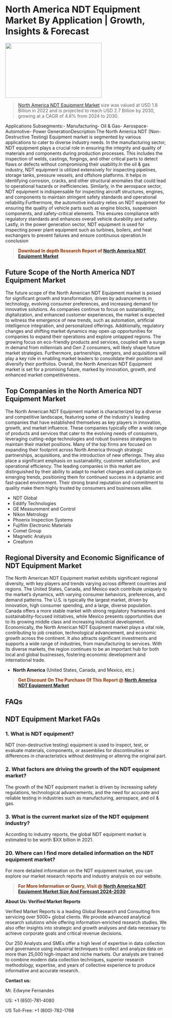 <p><h1>North America NDT Equipment Market By Application | Growth, Insights & Forecast</h1><p><img class="aligncenter size-medium wp-image-105565" src="https://ffe5etoiles.com/wp-content/uploads/2025/01/MST7-300x171.png" alt="" width="300" height="171" /></p><blockquote><p><a href="https://www.verifiedmarketreports.com/download-sample/?rid=61751&utm_source=Github-NA&utm_medium=384" target="_blank">North America NDT Equipment Market</a> size was valued at USD 1.8 Billion in 2022 and is projected to reach USD 2.7 Billion by 2030, growing at a CAGR of 4.8% from 2024 to 2030.</p></blockquote>Applications Subsegments:- Manufacturing- Oil & Gas- Aerospace- Automotive- Power GenerationDescription:The North America NDT (Non-Destructive Testing) Equipment market is segmented by various applications to cater to diverse industry needs. In the manufacturing sector, NDT equipment plays a crucial role in ensuring the integrity and quality of materials and components during production processes. This includes the inspection of welds, castings, forgings, and other critical parts to detect flaws or defects without compromising their usability.In the oil & gas industry, NDT equipment is utilized extensively for inspecting pipelines, storage tanks, pressure vessels, and offshore platforms. It helps in identifying corrosion, cracks, and other structural anomalies that could lead to operational hazards or inefficiencies. Similarly, in the aerospace sector, NDT equipment is indispensable for inspecting aircraft structures, engines, and components to maintain stringent safety standards and operational reliability.Furthermore, the automotive industry relies on NDT equipment for ensuring the quality of vehicle parts such as engine blocks, suspension components, and safety-critical elements. This ensures compliance with regulatory standards and enhances overall vehicle durability and safety. Lastly, in the power generation sector, NDT equipment is used for inspecting power plant equipment such as turbines, boilers, and heat exchangers to prevent failures and ensure continuous operation.In conclusion</p><blockquote><p><span style="color: #993300;"><strong>Download In depth Research Report of <a href="https://www.verifiedmarketreports.com/download-sample/?rid=61751&utm_source=Github-NA&utm_medium=384">North America NDT Equipment Market</a></strong></span></p></blockquote><h2>Future Scope of the North America NDT Equipment Market</h2><p>The future scope of the North American NDT Equipment market is poised for significant growth and transformation, driven by advancements in technology, evolving consumer preferences, and increasing demand for innovative solutions. As companies continue to focus on sustainability, digitalization, and enhanced customer experiences, the market is expected to witness the emergence of new trends, such as automation, artificial intelligence integration, and personalized offerings. Additionally, regulatory changes and shifting market dynamics may open up opportunities for companies to expand their operations and explore untapped regions. The growing focus on eco-friendly products and services, coupled with a surge in demand from millennials and Gen Z consumers, will likely shape future market strategies. Furthermore, partnerships, mergers, and acquisitions will play a key role in enabling market leaders to consolidate their position and diversify their portfolios. Overall, the North American NDT Equipment market is set for a promising future, marked by innovation, growth, and enhanced market competitiveness.</p><h2>Top Companies in the North America NDT Equipment Market</h2><p>The North American NDT Equipment market is characterized by a diverse and competitive landscape, featuring some of the industry's leading companies that have established themselves as key players in innovation, growth, and market influence. These companies typically offer a wide range of products and services that cater to the evolving needs of consumers, leveraging cutting-edge technologies and robust business strategies to maintain their market positions. Many of the top firms are focused on expanding their footprint across North America through strategic partnerships, acquisitions, and the introduction of new offerings. They also place a significant emphasis on sustainability, customer satisfaction, and operational efficiency. The leading companies in this market are distinguished by their ability to adapt to market changes and capitalize on emerging trends, positioning them for continued success in a dynamic and fast-paced environment. Their strong brand reputation and commitment to quality make them highly trusted by consumers and businesses alike.</p><p><ul><li>NDT Global </li><li> Eddify Technologies </li><li> GE Measurement and Control </li><li> Nikon Metrology </li><li> Phoenix Inspection Systems </li><li> Fujifilm Electronic Materials </li><li> Comet Group </li><li> Magnetic Analysis </li><li> Creaform</li></ul></p><h2>Regional Diversity and Economic Significance of NDT Equipment Market</h2><p>The North American NDT Equipment market exhibits significant regional diversity, with key players and trends varying across different countries and regions. The United States, Canada, and Mexico each contribute uniquely to the market’s dynamics, with varying consumer behaviors, preferences, and demand patterns. The U.S. is typically the largest market, driven by innovation, high consumer spending, and a large, diverse population. Canada offers a more stable market with strong regulatory frameworks and sustainability-focused initiatives, while Mexico presents opportunities due to its growing middle class and increasing industrial development. Economically, the North American NDT Equipment market plays a vital role, contributing to job creation, technological advancement, and economic growth across the continent. It also attracts significant investments and supports a wide range of industries, from manufacturing to services. With its diverse markets, the region continues to be an important hub for both local and global businesses, fostering economic development and international trade.</p><ul> <li><strong>North America</strong> (United States, Canada, and Mexico, etc.)</li></ul><blockquote><p><span style="color: #993300;"><strong>Get Discount On The Purchase Of This Report @ <a href="https://www.verifiedmarketreports.com/ask-for-discount/?rid=61751&utm_source=Github-NA&utm_medium=384">North America NDT Equipment Market</a></strong></span></p></blockquote><h2>FAQs</h2><p> <h2>NDT Equipment Market FAQs</h1> <h3>1. What is NDT equipment?</div><div></h3> <p>NDT (non-destructive testing) equipment is used to inspect, test, or evaluate materials, components, or assemblies for discontinuities or differences in characteristics without destroying or altering the original part.</p> <h3>2. What factors are driving the growth of the NDT equipment market?</div><div></h3> <p>The growth of the NDT equipment market is driven by increasing safety regulations, technological advancements, and the need for accurate and reliable testing in industries such as manufacturing, aerospace, and oil & gas.</p> <h3>3. What is the current market size of the NDT equipment industry?</div><div></h3> <p>According to industry reports, the global NDT equipment market is estimated to be worth $XX billion in 2021.</p> <!-- 4-19 Other FAQs and answers --> <h3>20. Where can I find more detailed information on the NDT equipment market?</div><div></h3> <p>For more detailed information on the NDT equipment market, you can explore our market research reports and industry analysis on our website.</p> </body></html></p><blockquote><p><span style="color: #993300;"><strong>For More Information or Query, Visit @ <a href="https://www.verifiedmarketreports.com/product/global-ndt-equipment-market-2018-by-manufacturers-regions-type-and-application-forecast-to-2023/">North America NDT Equipment Market Size And Forecast 2024-2030</a></strong></span></p></blockquote><p><strong>About Us: Verified Market Reports</strong></p><p>Verified Market Reports is a leading Global Research and Consulting firm servicing over 5000+ global clients. We provide advanced analytical research solutions while offering information-enriched research studies. We also offer insights into strategic and growth analyses and data necessary to achieve corporate goals and critical revenue decisions.</p><p>Our 250 Analysts and SMEs offer a high level of expertise in data collection and governance using industrial techniques to collect and analyze data on more than 25,000 high-impact and niche markets. Our analysts are trained to combine modern data collection techniques, superior research methodology, expertise, and years of collective experience to produce informative and accurate research.</p><p><strong>Contact us:</strong></p><p>Mr. Edwyne Fernandes</p><p>US: +1 (650)-781-4080</p><p>US Toll-Free: +1 (800)-782-1768</p>
